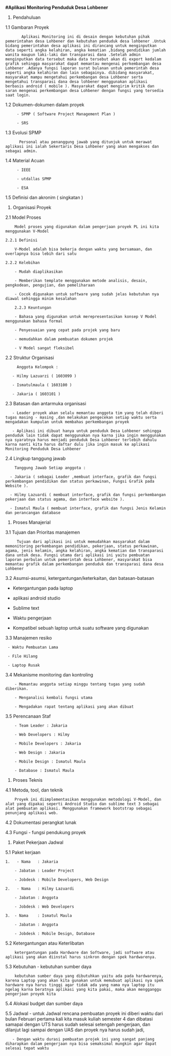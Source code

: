 ﻿﻿﻿﻿﻿﻿﻿﻿﻿﻿﻿**#Aplikasi Monitoring Penduduk Desa Lohbener**>1. Pendahuluan 1.1 Gambaran Proyek           Aplikasi Monitoring ini di desain dengan kebutuhan pihak pemerintahan desa Lohbener dan kebutuhan penduduk desa lohbener .Untuk bidang pemerintahan desa aplikasi ini dirancang untuk menginputkan data seperti angka kelahiran, angka kematian ,bidang pendidikan jumlah wanita maupun laki-laki dan transparasi dana .Setelah admin menginputkan data tersebut maka data tersebut akan di export kedalam grafik sehingga masyarakat dapat memantau mengenai perkembangan desa Lohbener .Adanya fungsi laporan surat bulanan untuk pemerintah desa seperti angka kelahiran dan lain sebagainya. dibidang masyarakat, masyarakat mampu mengetahui perkembangan desa Lohbener serta mengetahui transparasi dana desa lohbener menggunakan aplikasi berbasis android ( mobile ). Masyarakat dapat mengirim kritik dan saran mengenai perkembangan desa Lohbener dengan fungsi yang tersedia saat login.  1.2 Dokumen-dokumen dalam proyek         - SPMP ( Software Project Management Plan )         - SRS 1.3 Evolusi SPMP          Personal atau penanggung jawab yang ditunjuk untuk merawat aplikasi ini ialah Sekertaris Desa Lohbener yang akan mengakses dan sebagai admin. 1.4 Material Acuan          - IEEE		 		 - utdallas SPMP		 		 - ESA 1.5 Definisi dan akronim ( singkatan )1. Organisasi Proyek  2.1 Model Proses  		Model proses yang digunakan dalam pengerjaan proyek PL ini kita menggunakan V-Model			2.2.1 Definisi			V-Model adalah bisa bekerja dengan waktu yang bersamaan, dan overlapnya bisa lebih dari satu			2.2.2 Kelebihan			- Mudah diaplikasikan				- Memberikan template menggunakan metode analisis, desain, pengkodean, pengujian, dan pemeliharaan				- Cocok digunakan untuk software yang sudah jelas kebutuhan nya diawal sehingga minim kesalahan		2.2.3 Keuntungan				- Bahasa yang digunakan untuk merepresentasikan konsep V Model menggunakan bahasa formal				- Penyesuaian yang cepat pada projek yang baru				- memudahkan dalam pembuatan dokumen projek				- V Model sangat fleksibel	  2.2 Struktur Organisasi               Anggota Kelompok :           - Hilmy Lazuarzi ( 1603099 )       - Ismatulmaula ( 1603100 )       - Jakaria ( 1603101 ) 2.3 Batasan dan antarmuka organisasi       - Leader proyek akan selalu memantau anggota tim yang telah diberi tugas masing - masing ,dan melakukan pengecekan setiap waktu serta mengadakan kumpulan untuk membahas perkembangan proyek	   	   - Aplikasi ini dibuat hanya untuk penduduk Desa Lohbener sehingga penduduk lain tidak dapat menggunakan nya karna jika ingin menggunakan nya syaratnya harus menjadi penduduk Desa Lohbener terlebih dahulu karna nanti kita harus daftar dulu jika ingin masuk ke aplikasi Monitoring Penduduk Desa Lohbener 2.4 Lingkup tanggung jawab                  Tanggung Jawab Setiap anggota :      - Jakaria ( sebagai Leader ,membuat interface, grafik dan fungsi perkembangan pendidikan dan status perkawinan, Fungsi Grafik pada Website ).      - Hilmy Lazuardi ( membuat interface, grafik dan fungsi perkembangan pekerjaan dan status agama, dan interface website ).      - Ismatul Maula ( membuat interface, grafik dan fungsi Jenis Kelamin dan perancangan database1. Proses Manajerial 3.1 Tujuan dan Prioritas manajemen                 Tujuan dari aplikasi ini untuk memudahkan masyarakat dalam memonitoring perkembangan pendidikan, pekerjaan, status perkawinan, agama, jenis kelamin, angka kelahiran, angka kematian dan transparasi dana untuk desa. Fungsi utama dari aplikasi ini yaitu pembuatan laporan perbulan untuk pemerintah desa Lohbener, masyarakat bisa memantau grafik dalam perkembangan penduduk dan transparasi dana desa Lohbener 3.2 Asumsi-asumsi, ketergantungan/keterkaitan, dan batasan-batasan   - Ketergantungan pada laptop      - aplikasi android studio      - Sublime text      - Waktu pengerjaan      - Kompatibel sebuah laptop untuk suatu software yang digunakan 3.3 Manajemen resiko         - Waktu Pembuatan Lama         - File Hilang	 	 - Laptop Rusak 3.4 Mekanisme monitoring dan kontroling             - Memantau anggota setiap minggu tentang tugas yang sudah diberikan.               - Menganalisi kembali fungsi utama         - Mengadakan rapat tentang aplikasi yang akan dibuat 3.5 Perencanaan Staf			- Team Leader : Jakaria				- Web Developers : Hilmy				- Mobile Developers : Jakaria				- Web Design : Jakaria				- Mobile Design : Ismatul Maula				- Database : Ismatul Maula1. Proses Teknis  4.1 Metoda, tool, dan teknik 		Proyek ini diimplementasikan menggunakan metodologi V-Model, dan alat yang dipakai seperti Android Studio dan sublime text 3 sebagai alat pembuatan aplikasi. Menggunakan framework bootstrap sebagai penunjang aplikasi web.   4.2 Dokumentasi perangkat lunak 4.3 Fungsi - fungsi pendukung proyek	1. Paket Pekerjaan Jadwal  5.1 Paket kerjaan 	1.   - Nama   : Jakaria			- Jabatan : Leader Project			- Jobdesk : Mobile Developers, Web Design			2.   - Nama   : Hilmy Lazuardi			- Jabatan : Anggota			- Jobdesk : Web Developers		3.  - Nama    : Ismatul Maula			- Jabatan : Anggota			- Jobdesk : Mobile Design, Database	 5.2 Ketergantungan atau Keterlibatan		ketergantungan pada Hardware dan Software, jadi software atau aplikasi yang akan diinstal harus sinkron dengan spek hardwarenya.		 5.3 Kebutuhan - kebutuhan sumber daya				kebutuhan sumber daya yang dibutuhkan yaitu ada pada hardwarenya, karena Laptop yang akan kita gunakan untuk memubuat aplikasi nya spek hardware nya harus tinggi agar tidak ada yang nama nya laptop itu ngelag karna beratnya aplikasi yang kita pakai, maka akan mengganggu pengerjaan proyek kita		 5.4 Alokasi budget dan sumber daya 5.5 Jadwal	   - untuk Jadwal rencana pembuatan proyek ini diberi waktu dari bulan Februari pertama kali kita masuk kuliah semester 4 dan dibatasi samapai dengan UTS harus sudah selesai setengah pengerjaan, dan dilanjut lagi sampai dengan UAS dan proyek nya harus sudah jadi, 			   - Dengan waktu durasi pembuatan projek ini yang sangat panjang diharapkan dalam pengerjaan nya bisa semaksimal mungkin agar dapat selesai tepat waktu